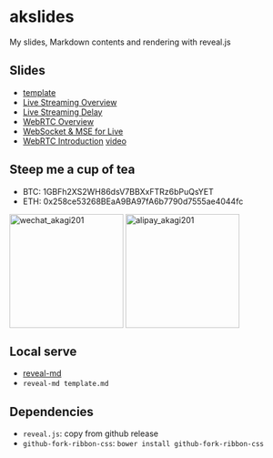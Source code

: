 # akslides

My slides, Markdown contents and rendering with reveal.js

## Slides
* [template](http://akagi201.org/akslides/template.html)
* [Live Streaming Overview](http://akagi201.org/akslides/live-streaming.html)
* [Live Streaming Delay](http://akagi201.org/akslides/livestreaming-delay.html)
* [WebRTC Overview](http://akagi201.org/akslides/webrtc.html)
* [WebSocket & MSE for Live](http://akagi201.org/akslides/websocket-mse.html)
* [WebRTC Introduction](http://akagi201.org/akslides/webrtc-intro.html) [video](https://segmentfault.com/l/1500000009204980/play)

## Steep me a cup of tea

* BTC: 1GBFh2XS2WH86dsV7BBXxFTRz6bPuQsYET
* ETH: 0x258ce53268BEaA9BA97fA6b7790d7555ae4044fc

<img src="http://akagi201.qiniudn.com/wechat_akagi201.jpeg" height="200" alt="wechat_akagi201" align=center />

<img src="http://akagi201.qiniudn.com/alipay_akagi201.jpeg" height="200" alt="alipay_akagi201" align=center />

## Local serve
* [reveal-md](https://github.com/webpro/reveal-md)
* `reveal-md template.md`

## Dependencies
* `reveal.js`: copy from github release
* `github-fork-ribbon-css`: `bower install github-fork-ribbon-css`
